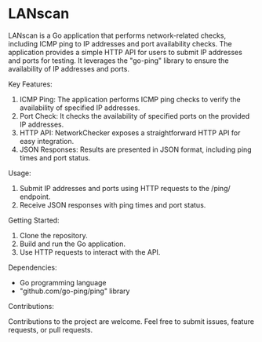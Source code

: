 # LANscan
LANscan is a Go application that performs network-related checks, including ICMP ping to IP addresses and port availability checks. The application provides a simple HTTP API for users to submit IP addresses and ports for testing. It leverages the "go-ping" library to ensure the availability of IP addresses and ports.

Key Features:

1. ICMP Ping: The application performs ICMP ping checks to verify the availability of specified IP addresses.
2. Port Check: It checks the availability of specified ports on the provided IP addresses.
3. HTTP API: NetworkChecker exposes a straightforward HTTP API for easy integration.
4. JSON Responses: Results are presented in JSON format, including ping times and port status.

Usage:

1. Submit IP addresses and ports using HTTP requests to the /ping/ endpoint.
2. Receive JSON responses with ping times and port status.

Getting Started:

1. Clone the repository.
2. Build and run the Go application.
3. Use HTTP requests to interact with the API.

Dependencies:

- Go programming language
- "github.com/go-ping/ping" library

Contributions:

Contributions to the project are welcome. Feel free to submit issues, feature requests, or pull requests.
